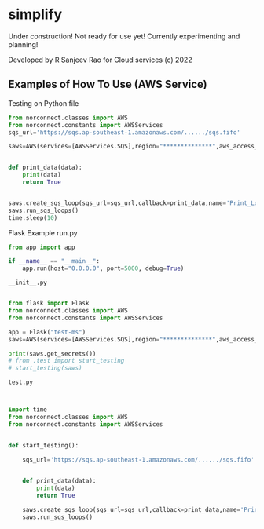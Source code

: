 # simplify

Under construction! Not ready for use yet! Currently experimenting and planning!

Developed by R Sanjeev Rao for Cloud services (c) 2022

## Examples of How To Use (AWS Service)

Testing on Python file

```python
from norconnect.classes import AWS
from norconnect.constants import AWSServices
sqs_url='https://sqs.ap-southeast-1.amazonaws.com/....../sqs.fifo'

saws=AWS(services=[AWSServices.SQS],region="**************",aws_access_key="*********",aws_secret_key="************",secrets_name='stage/repo')


def print_data(data):
    print(data)
    return True


saws.create_sqs_loop(sqs_url=sqs_url,callback=print_data,name='Print_Loop')
saws.run_sqs_loops()
time.sleep(10)
```

Flask Example
run.py
```python
from app import app

if __name__ == "__main__":
    app.run(host="0.0.0.0", port=5000, debug=True)
```

    __init__.py
```python

from flask import Flask
from norconnect.classes import AWS
from norconnect.constants import AWSServices

app = Flask("test-ms")
saws=AWS(services=[AWSServices.SQS],region="**************",aws_access_key="*********",aws_secret_key="************",  secrets_name='stage/repo')

print(saws.get_secrets())
# from .test import start_testing
# start_testing(saws)
```

    test.py
```python


import time
from norconnect.classes import AWS
from norconnect.constants import AWSServices


def start_testing():

    sqs_url='https://sqs.ap-southeast-1.amazonaws.com/....../sqs.fifo'
    

    def print_data(data):
        print(data)
        return True

    saws.create_sqs_loop(sqs_url=sqs_url,callback=print_data,name='Print_Loop')
    saws.run_sqs_loops()

```
